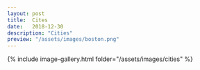 ```yaml
---
layout: post
title:  Cites
date:   2018-12-30
description: "Cities"
preview: "/assets/images/boston.png"
---
```


{% include image-gallery.html folder="/assets/images/cities" %}
